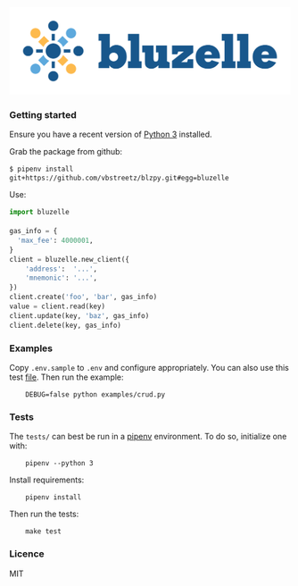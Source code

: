 ![](https://raw.githubusercontent.com/bluzelle/api/master/source/images/Bluzelle%20-%20Logo%20-%20Big%20-%20Colour.png)

### Getting started

Ensure you have a recent version of [Python 3](https://www.python.org/) installed.

Grab the package from github:

    $ pipenv install git+https://github.com/vbstreetz/blzpy.git#egg=bluzelle

Use:

```python
import bluzelle

gas_info = {
  'max_fee': 4000001,
}
client = bluzelle.new_client({
    'address':  '...',
    'mnemonic': '...',
})
client.create('foo', 'bar', gas_info)
value = client.read(key)
client.update(key, 'baz', gas_info)
client.delete(key, gas_info)
```

### Examples

Copy `.env.sample` to `.env` and configure appropriately. You can also use this test [file](https://gist.github.com/vbstreetz/f05a982530311d155836e27d41c1f73a). Then run the example:

```
    DEBUG=false python examples/crud.py
```

### Tests

The `tests/` can best be run in a [pipenv](https://github.com/pypa/pipenv) environment. To do so, initialize one with:

```
    pipenv --python 3
```

Install requirements:

```
    pipenv install
```

Then run the tests:

```
    make test
```

### Licence

MIT
